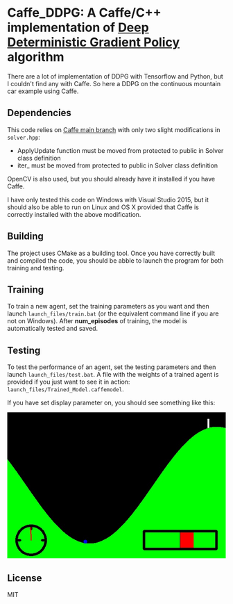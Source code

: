 # Caffe_DDPG: A Caffe/C++ implementation of [Deep Deterministic Gradient Policy](https://arxiv.org/pdf/1509.02971.pdf) algorithm

There are a lot of implementation of DDPG with Tensorflow and Python, but I couldn't find any with Caffe. So here a DDPG on the continuous mountain car example using Caffe.

## Dependencies

This code relies on [Caffe main branch](https://github.com/BVLC/caffe) with only two slight modifications in `solver.hpp`: 

- ApplyUpdate function must be moved from protected to public in Solver class definition
- iter_ must be moved from protected to public in Solver class definition

OpenCV is also used, but you should already have it installed if you have Caffe.

I have only tested this code on Windows with Visual Studio 2015, but it should also be able to run on Linux and OS X provided that Caffe is correctly installed with the above modification.

## Building

The project uses CMake as a building tool.
Once you have correctly built and compiled the code, you should be abble to launch the program for both training and testing.

## Training

To train a new agent, set the training parameters as you want and then launch `launch_files/train.bat` (or the equivalent command line if you are not on Windows). After **num_episodes** of training, the model is automatically tested and saved.

## Testing

To test the performance of an agent, set the testing parameters and then launch `launch_files/test.bat`.
A file with the weights of a trained agent is provided if you just want to see it in action: `launch_files/Trained_Model.caffemodel`.

If you have set display parameter on, you should see something like this: 

![Test result](launch_files/trained.gif)

## License

MIT